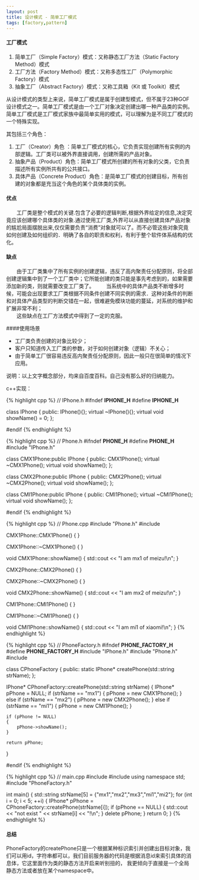 ```yaml
---
layout: post
title: 设计模式 - 简单工厂模式
tags: [factory,pattern]
---
```


#### 工厂模式

1. 简单工厂（Simple Factory）模式：又称静态工厂方法（Static Factory Method）模式
2. 工厂方法（Factory Method）模式：又称多态性工厂（Polymorphic Factory）模式
3. 抽象工厂（Abstract Factory）模式：又称工具箱（Kit 或 Toolkit）模式
 
从设计模式的类型上来说，简单工厂模式是属于创建型模式，但不属于23种GOF设计模式之一。简单工厂模式是由一个工厂对象决定创建出哪一种产品类的实例。简单工厂模式是工厂模式家族中最简单实用的模式，可以理解为是不同工厂模式的一个特殊实现。
<!--more-->
其包括三个角色：

1. 工厂（Creator）角色 ：简单工厂模式的核心，它负责实现创建所有实例的内部逻辑。工厂类可以被外界直接调用，创建所需的产品对象。
2. 抽象产品（Product）角色：简单工厂模式所创建的所有对象的父类，它负责描述所有实例所共有的公共接口。
3. 具体产品（Concrete Product）角色：是简单工厂模式的创建目标，所有创建的对象都是充当这个角色的某个具体类的实例。

#### 优点

　　工厂类是整个模式的关键.包含了必要的逻辑判断,根据外界给定的信息,决定究竟应该创建哪个具体类的对象.通过使用工厂类,外界可以从直接创建具体产品对象的尴尬局面摆脱出来,仅仅需要负责“消费”对象就可以了。而不必管这些对象究竟如何创建及如何组织的．明确了各自的职责和权利，有利于整个软件体系结构的优化。
 
#### 缺点

　　由于工厂类集中了所有实例的创建逻辑，违反了高内聚责任分配原则，将全部创建逻辑集中到了一个工厂类中；它所能创建的类只能是事先考虑到的，如果需要添加新的类，则就需要改变工厂类了。
　　当系统中的具体产品类不断增多时候，可能会出现要求工厂类根据不同条件创建不同实例的需求．这种对条件的判断和对具体产品类型的判断交错在一起，很难避免模块功能的蔓延，对系统的维护和扩展非常不利；  
　　这些缺点在工厂方法模式中得到了一定的克服。
 
####使用场景

- 工厂类负责创建的对象比较少；
- 客户只知道传入工厂类的参数，对于如何创建对象（逻辑）不关心；
- 由于简单工厂很容易违反高内聚责任分配原则，因此一般只在很简单的情况下应用。
 
说明：以上文字概念部分，均来自百度百科。自己没有那么好的归纳能力。
 
c++实现：

{% highlight cpp %}
// IPhone.h
#ifndef __IPHONE_H__
#define __IPHONE_H__

class IPhone
{
public:
	IPhone(){};
	virtual ~IPhone(){};
	virtual void showName() = 0;
};

#endif
{% endhighlight %}

{% highlight cpp %}
// Phone.h
#ifndef __PHONE_H__
#define __PHONE_H__
#include "IPhone.h"

class CMX1Phone:public IPhone
{
public:
	CMX1Phone();
	virtual ~CMX1Phone();
	virtual void showName();
};

class CMX2Phone:public IPhone
{
public:
	CMX2Phone();
	virtual ~CMX2Phone();
	virtual void showName();
};

class CMI1Phone:public IPhone
{
public:
	CMI1Phone();
	virtual ~CMI1Phone();
	virtual void showName();
};

#endif
{% endhighlight %}

{% highlight cpp %}
// Phone.cpp
#include "Phone.h"
#include <iostream>

CMX1Phone::CMX1Phone()
{
}

CMX1Phone::~CMX1Phone()
{
}

void CMX1Phone::showName()
{
	std::cout << "I am mx1 of meizu!\n";
}

CMX2Phone::CMX2Phone()
{
}

CMX2Phone::~CMX2Phone()
{
}

void CMX2Phone::showName()
{
	std::cout << "I am mx2 of meizu!\n";
}

CMI1Phone::CMI1Phone()
{
}

CMI1Phone::~CMI1Phone()
{
}

void CMI1Phone::showName()
{
	std::cout << "I am mi1 of xiaomi!\n";
}
{% endhighlight %}

{% highlight cpp %}
// PhoneFactory.h
#ifndef __PHONE_FACTORY_H__
#define __PHONE_FACTORY_H__
#include "IPhone.h"
#include "Phone.h"
#include <string>

class CPhoneFactory
{
public:
	static IPhone* createPhone(std::string strName);
};

IPhone* CPhoneFactory::createPhone(std::string strName)
{
	IPhone* pPhone = NULL;
	if (strName == "mx1")
	{
		pPhone = new CMX1Phone();
	}
	else if (strName == "mx2")
	{
		pPhone = new CMX2Phone();
	}
	else if (strName == "mi1")
	{
		pPhone = new CMI1Phone();
	}

	if (pPhone != NULL)
	{
		pPhone->showName();
	}

	return pPhone;
}

#endif
{% endhighlight %}

{% highlight cpp %}
// main.cpp
#include <iostream>
#include <string>
using namespace std;
#include "PhoneFactory.h"

int main()
{
	std::string strName[5] = {"mx1","mx2","mx3","mi1","mi2"};
	for (int i = 0; i < 5; ++i)
	{
		IPhone* pPhone = CPhoneFactory::createPhone(strName[i]);
		if (pPhone == NULL)
		{
			std::cout << "not exist " << strName[i] << "!\n";
		}
		delete pPhone;
	}
	return 0;
}
{% endhighlight %}

#### 总结

PhoneFactory的createPhone只是一个根据某种标识索引并创建出目标对象，我们可以用id，字符串都可以，我们目前服务器的代码是根据消息id来索引具体的消息体，它这里面作为类的静态方法开启来听别扭的， 我更倾向于直接是一个全局静态方法或者放在某个namespace中。